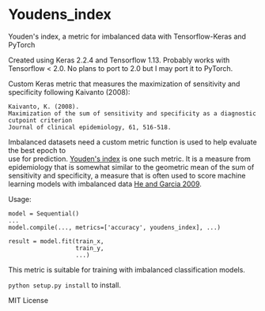 # Youdens_index

Youden's index, a metric for imbalanced data with Tensorflow-Keras and PyTorch

Created using Keras 2.2.4 and Tensorflow 1.13. Probably works with Tensorflow < 2.0. 
No plans to port to 2.0 but I may port it to PyTorch.

Custom Keras metric that measures the maximization of
sensitivity and specificity following Kaivanto (2008):

    Kaivanto, K. (2008).
    Maximization of the sum of sensitivity and specificity as a diagnostic cutpoint criterion
    Journal of clinical epidemiology, 61, 516-518.
       
Imbalanced datasets need a custom metric function is used to help evaluate the best epoch to \
use for prediction. [Youden's index](https://scholar.google.com/scholar?hl=en&as_sdt=0%2C9&q=Kaivanto%2C+K.+%282008%29.+Maximization+of+the+sum+of+sensitivity+and+specificity+as+a+diagnostic+cutpoint+criterion.+Journal+of+clinical+epidemiology%2C+61%285%29%2C+517.&btnG=) is one such metric. 
It is a measure from epidemiology that is somewhat similar to the geometric mean of the sum of 
sensitivity and specificity, a measure that is often used to score machine learning models 
with imbalanced data [He and Garcia 2009](https://scholar.google.com/scholar?hl=en&as_sdt=0%2C9&q=He%2C+H.%2C+%26+Garcia%2C+E.+A.+%282008%29.+Learning+from+imbalanced+data.+IEEE+Transactions+on+Knowledge+%26+Data+Engineering%2C+%289%29%2C+1263-1284.&btnG=).
       
Usage:

    model = Sequential()
    ...
    model.compile(..., metrics=['accuracy', youdens_index], ...)
    
    result = model.fit(train_x,
                       train_y,
                       ...)

This metric is suitable for training with imbalanced 
classification models.

`python setup.py install` to install.

MIT License
